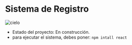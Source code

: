 <h1> Sistema de Registro </h1>

![cielo](https://github.com/user-attachments/assets/017e1ca0-cecd-4615-957b-9330ea71a8e1)

- Estado del proyecto: En construcción.
- para ejecutar el sistema, debes poner:
````npm intall react````
